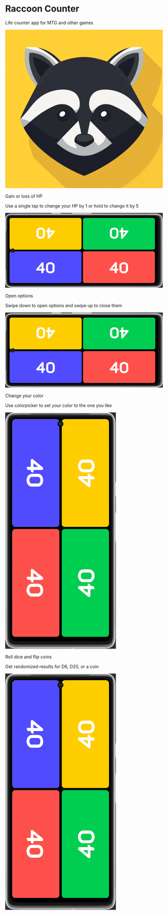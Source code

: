 # Raccoon Counter

Life counter app for MTG and other games

![alt_text](https://github.com/RogaJedi/life_counter/blob/master/Raccoon_Counter.png)

Gain or loss of HP

Use a single tap to change your HP by 1 or hold to change it by 5

![alt_text](https://github.com/RogaJedi/life_counter/blob/media/LC-0.3-demo-1.gif)

Open options

Swipe down to open options and swipe up to close them

![alt_text](https://github.com/RogaJedi/life_counter/blob/master/LC-0.3-demo-2.gif)

Change your color

Use colorpicker to set your color to the one you like

![alt_text](https://github.com/RogaJedi/life_counter/blob/master/LC-0.3-demo-3.gif)

Roll dice and flip coins

Get randomized results for D6, D20, or a coin

![alt_text](https://github.com/RogaJedi/life_counter/blob/master/LC-0.3-demo-4.gif)
